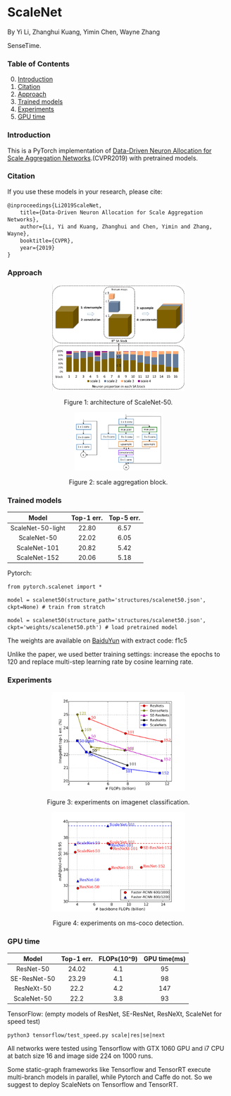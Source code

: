 # ScaleNet

By Yi Li, Zhanghui Kuang, Yimin Chen, Wayne Zhang

SenseTime.

### Table of Contents
0. [Introduction](#introduction)
0. [Citation](#citation)
0. [Approach](#approach)
0. [Trained models](#trained-models)
0. [Experiments](#experiments)
0. [GPU time](#gpu-time)

### Introduction

This is a PyTorch implementation of [Data-Driven Neuron Allocation for Scale Aggregation Networks](https://arxiv.org/pdf/1904.09460.pdf).(CVPR2019) with pretrained models. 

### Citation

If you use these models in your research, please cite:

	@inproceedings{Li2019ScaleNet,
        title={Data-Driven Neuron Allocation for Scale Aggregation Networks},
        author={Li, Yi and Kuang, Zhanghui and Chen, Yimin and Zhang, Wayne},
        booktitle={CVPR},
        year={2019}
	}

### Approach
<div align="center">
  <img src="https://github.com/Eli-YiLi/ScaleNet/blob/master/figures/architecture.png" width="300">
</div>
<p align="center">
  Figure 1: architecture of ScaleNet-50.
</p>

<div align="center">
  <img src="https://github.com/Eli-YiLi/ScaleNet/blob/master/figures/sablock.png" width="200">
</div>
<p align="center">
  Figure 2: scale aggregation block.
</p>

### Trained models
| Model | Top-1 err. | Top-5 err. |
|:-:|:-:|:-:|
| ScaleNet-50-light | 22.80 | 6.57 |
| ScaleNet-50 | 22.02 | 6.05 |
| ScaleNet-101 | 20.82 | 5.42 |
| ScaleNet-152 | 20.06 | 5.18 |

Pytorch:

```
from pytorch.scalenet import *
```
```
model = scalenet50(structure_path='structures/scalenet50.json', ckpt=None) # train from stratch
```
```
model = scalenet50(structure_path='structures/scalenet50.json', ckpt='weights/scalenet50.pth') # load pretrained model
```

The weights are available on [BaiduYun](https://pan.baidu.com/s/1NOjFWzkAVmMNkZh6jIcMzA) with extract code: f1c5

Unlike the paper, we used better training settings: increase the epochs to 120 and replace multi-step learning rate by cosine learning rate.

### Experiments

<div align="center">
  <img src="https://github.com/Eli-YiLi/ScaleNet/blob/master/figures/imagenet.png" width="300">
</div>
<p align="center">
  Figure 3: experiments on imagenet classification.
</p>

<div align="center">
  <img src="https://github.com/Eli-YiLi/ScaleNet/blob/master/figures/coco.png" width="300">
</div>
<p align="center">
  Figure 4: experiments on ms-coco detection.
</p>

### GPU time
| Model | Top-1 err. | FLOPs(10^9) | GPU time(ms)|
|:-:|:-:|:-:|:-:|
| ResNet-50 | 24.02 | 4.1 | 95 |
| SE-ResNet-50 | 23.29 | 4.1 | 98 |
| ResNeXt-50 | 22.2 | 4.2 | 147 |
| ScaleNet-50 | 22.2 | 3.8 | 93 |

TensorFlow:
(empty models of ResNet, SE-ResNet, ResNeXt, ScaleNet for speed test)
```
python3 tensorflow/test_speed.py scale|res|se|next
```

All networks were tested using Tensorflow with GTX 1060 GPU and i7 CPU at batch size 16 and image side 224 on 1000 runs.

Some static-graph frameworks like Tensorflow and TensorRT execute multi-branch models in parallel, while Pytorch and Caffe do not. So we suggest to deploy ScaleNets on Tensorflow and TensorRT.
